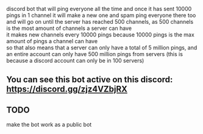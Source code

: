 discord bot that will ping everyone all the time and once it has sent 10000 pings in 1 channel it will make a new one and spam ping everyone there too and will go on until the server has reached 500 channels, as 500 channels is the most amount of channels a server can have  
it makes new channels every 10000 pings because 10000 pings is the max amount of pings a channel can have  
so that also means that a server can only have a total of 5 million pings, and an entire account can only have 500 million pings from servers (this is because a discord account can only be in 100 servers)  

## You can see this bot active on this discord: https://discord.gg/zjz4VZbjRX

## TODO
make the bot work as a public bot

